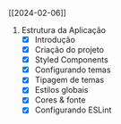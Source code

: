 [[2024-02-06]]

1. Estrutura da Aplicação
	- [x] Introdução
	- [x] Criação do projeto
	- [x] Styled Components
	- [x] Configurando temas
	- [x] Tipagem de temas
	- [x] Estilos globais
	- [x] Cores & fonte
	- [x] Configurando ESLint